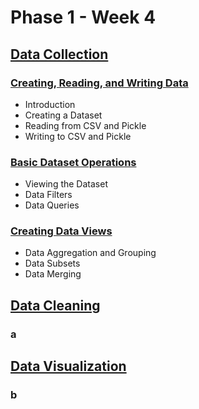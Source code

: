 # Phase 1 - Week 4

## [Data Collection](https://github.com/ByteAcademyCo/Phase1-Python/blob/Week4/Week%204/Data%20Collection/)
### [Creating, Reading, and Writing Data](https://github.com/ByteAcademyCo/Phase1-Python/blob/Week4/Week%204/Data%20Cleaning/Slides/Data-Collection.md)
* Introduction
* Creating a Dataset
* Reading from CSV and Pickle
* Writing to CSV and Pickle

### [Basic Dataset Operations](https://github.com/ByteAcademyCo/Phase1-Python/blob/Week4/Week%204/Data%20Cleaning/Slides/Basic-Dataset-Operations.md)
* Viewing the Dataset
* Data Filters
* Data Queries

### [Creating Data Views](https://github.com/ByteAcademyCo/Phase1-Python/blob/Week4/Week%204/Data%20Cleaning/Slides/Basic-Dataset-Operations.md)
* Data Aggregation and Grouping
* Data Subsets
* Data Merging

## [Data Cleaning](https://github.com/ByteAcademyCo/Phase1-Python/blob/Week4/Week%204/Data%20Cleaning/)
### a

## [Data Visualization](https://github.com/ByteAcademyCo/Phase1-Python/tree/Week4/Week%204/Data%20Visualization)
### b